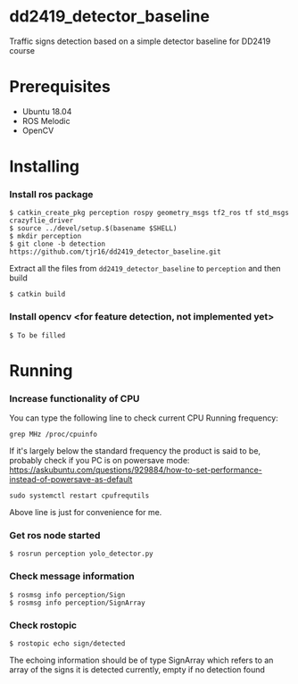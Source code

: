 # dd2419_detector_baseline
Traffic signs detection based on a simple detector baseline for DD2419 course

# Prerequisites

- Ubuntu 18.04
- ROS Melodic
- OpenCV

# Installing
### Install ros package
```
$ catkin_create_pkg perception rospy geometry_msgs tf2_ros tf std_msgs crazyflie_driver
$ source ../devel/setup.$(basename $SHELL)
$ mkdir perception
$ git clone -b detection https://github.com/tjr16/dd2419_detector_baseline.git
```
Extract all the files from `dd2419_detector_baseline` to `perception` and then build 
```
$ catkin build
```

### Install opencv <for feature detection, not implemented yet>
```
$ To be filled
```
# Running
### Increase functionality of CPU
You can type the following line to check current CPU Running frequency:
```
grep MHz /proc/cpuinfo
```
If it's largely below the standard frequency the product is said to be, probably check if you PC is on powersave mode:
https://askubuntu.com/questions/929884/how-to-set-performance-instead-of-powersave-as-default
```
sudo systemctl restart cpufrequtils
```
Above line is just for convenience for me.
### Get ros node started
```
$ rosrun perception yolo_detector.py
```

### Check message information
```
$ rosmsg info perception/Sign
$ rosmsg info perception/SignArray
```
### Check rostopic 
```
$ rostopic echo sign/detected
```
The echoing information should be of type SignArray which refers to an array of the signs it is detected currently, empty if no detection found
